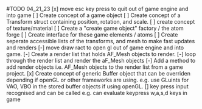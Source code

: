 #TODO
04_21_23
[x] move esc key press to quit out of game engine and into game
[ ] Create concept of a game object
[ ] Create concept of a Transform struct containing position, rotation, and scale.
[ ] create concept of texture/material
[ ] Create a "create game object" factory / the atom forge
[ ] Create interface for these game elements / atoms
[ ] Create seperate accessible lists of the transforms, and mesh to make fast updates and renders
[-] move draw ract to open gl out of game engine and into game.
[-] Create a render list that holds AF_Mesh objects to render.
[-] loop through the render list and render the aF_Mesh objects
[-] Add a method to add render objects i.e. AF_Mesh objects to the render list from a game project.
[x] Create concept of generic Buffer object that can be overriden depending if openGL or other frameworks are using. e.g. use GLuints for VAO, VBO in the stored buffer objects if using openGL.
[] key press input recognised and can be called e.g. can evaluate keypress w,a,s,d keys in game